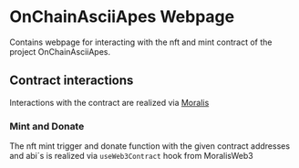 # OnChainAsciiApes Webpage

Contains webpage for interacting with the nft and mint contract of the project OnChainAsciiApes.

## Contract interactions

Interactions with the contract are realized via [Moralis](https://moralis.io/)

### Mint and Donate

The nft mint trigger and donate function with the given contract addresses and abi´s is realized via `useWeb3Contract` hook from MoralisWeb3



